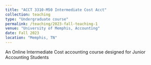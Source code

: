 ```yaml
---
title: "ACCT 3310-M50 Intermediate Cost Acct"
collection: teaching
type: "Undergraduate course"
permalink: /teaching/2023-fall-teaching-1
venue: "University of Memphis, Accounting"
date: Fall 2023
location: "Memphis, TN"
---
```


An Online Intermediate Cost accounting course designed for Junior Accounting Students

